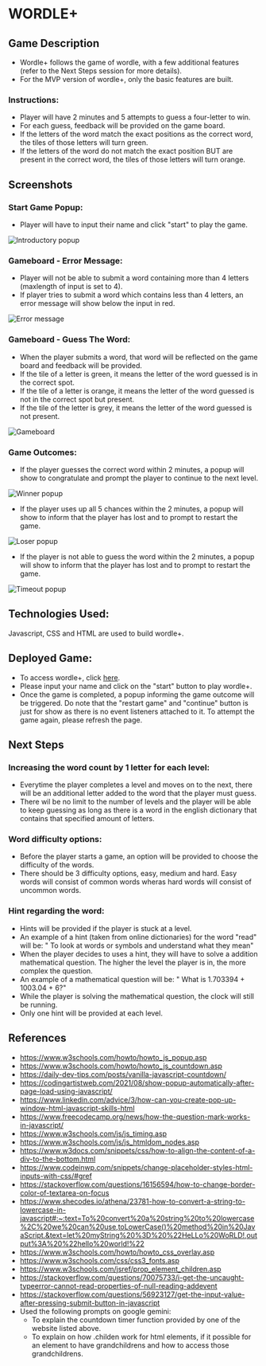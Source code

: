 # WORDLE+

## Game Description

- Wordle+ follows the game of wordle, with a few additional features (refer to the Next Steps session for more details).
- For the MVP version of wordle+, only the basic features are built.

### Instructions:

- Player will have 2 minutes and 5 attempts to guess a four-letter to win.
- For each guess, feedback will be provided on the game board.
- If the letters of the word match the exact positions as the correct word, the tiles of those letters will turn green.
- If the letters of the word do not match the exact position BUT are present in the correct word, the tiles of those letters will turn orange.

## Screenshots

### Start Game Popup:

- Player will have to input their name and click "start" to play the game.

![Introductory popup](/Images/Frame1_popup.png)

### Gameboard - Error Message:

- Player will not be able to submit a word containing more than 4 letters (maxlength of input is set to 4).
- If player tries to submit a word which contains less than 4 letters, an error message will show below the input in red.

![Error message](/Images/Frame2_errormessage.png)

### Gameboard - Guess The Word:

- When the player submits a word, that word will be reflected on the game board and feedback will be provided.
- If the tile of a letter is green, it means the letter of the word guessed is in the correct spot.
- If the tile of a letter is orange, it means the letter of the word guessed is not in the correct spot but present.
- If the tile of the letter is grey, it means the letter of the word guessed is not present.

![Gameboard](/Images/Frame3_gameboard.png)

### Game Outcomes:

- If the player guesses the correct word within 2 minutes, a popup will show to congratulate and prompt the player to continue to the next level.

![Winner popup](/Images/Frame4_winpopup.png)

- If the player uses up all 5 chances within the 2 minutes, a popup will show to inform that the player has lost and to prompt to restart the game.

![Loser popup](/Images/Frame5_losepopup.png)

- If the player is not able to guess the word within the 2 minutes, a popup will show to inform that the player has lost and to prompt to restart the game.

![Timeout popup](/Images/Frame6_timeoutpopup.png)

## Technologies Used:

Javascript, CSS and HTML are used to build wordle+.

## Deployed Game:

- To access wordle+, click [here](https://thisisanita.github.io/wordleplus/).
- Please input your name and click on the "start" button to play wordle+.
- Once the game is completed, a popup informing the game outcome will be triggered. Do note that the "restart game" and "continue" button is just for show as there is no event listeners attached to it. To attempt the game again, please refresh the page.

## Next Steps

### Increasing the word count by 1 letter for each level:

- Everytime the player completes a level and moves on to the next, there will be an additional letter added to the word that the player must guess.
- There wil be no limit to the number of levels and the player will be able to keep guessing as long as there is a word in the english dictionary that contains that specified amount of letters.

### Word difficulty options:

- Before the player starts a game, an option will be provided to choose the difficulty of the words.
- There should be 3 difficulty options, easy, medium and hard. Easy words will consist of common words wheras hard words will consist of uncommon words.

### Hint regarding the word:

- Hints will be provided if the player is stuck at a level.
- An example of a hint (taken from online dictionaries) for the word "read" will be: " To look at words or symbols and understand what they mean"
- When the player decides to uses a hint, they will have to solve a addition mathematical question. The higher the level the player is in, the more complex the question.
- An example of a mathematical question will be: " What is 1.703394 + 1003.04 + 6?"
- While the player is solving the mathematical question, the clock will still be running.
- Only one hint will be provided at each level.

## References

- <https://www.w3schools.com/howto/howto_js_popup.asp>
- <https://www.w3schools.com/howto/howto_js_countdown.asp>
- <https://daily-dev-tips.com/posts/vanilla-javascript-countdown/>
- <https://codingartistweb.com/2021/08/show-popup-automatically-after-page-load-using-javascript/>
- <https://www.linkedin.com/advice/3/how-can-you-create-pop-up-window-html-javascript-skills-html>
- <https://www.freecodecamp.org/news/how-the-question-mark-works-in-javascript/>
- <https://www.w3schools.com/js/js_timing.asp>
- <https://www.w3schools.com/js/js_htmldom_nodes.asp>
- <https://www.w3docs.com/snippets/css/how-to-align-the-content-of-a-div-to-the-bottom.html>
- <https://www.codeinwp.com/snippets/change-placeholder-styles-html-inputs-with-css/#gref>
- <https://stackoverflow.com/questions/16156594/how-to-change-border-color-of-textarea-on-focus>
- <https://www.shecodes.io/athena/23781-how-to-convert-a-string-to-lowercase-in-javascript#:~:text=To%20convert%20a%20string%20to%20lowercase%2C%20we%20can%20use,toLowerCase()%20method%20in%20JavaScript.&text=let%20myString%20%3D%20%22HeLLo%20WoRLD!,output%3A%20%22hello%20world!%22>
- <https://www.w3schools.com/howto/howto_css_overlay.asp>
- <https://www.w3schools.com/css/css3_fonts.asp>
- <https://www.w3schools.com/jsref/prop_element_children.asp>
- <https://stackoverflow.com/questions/70075733/i-get-the-uncaught-typeerror-cannot-read-properties-of-null-reading-addevent>
- <https://stackoverflow.com/questions/56923127/get-the-input-value-after-pressing-submit-button-in-javascript>
- Used the following prompts on google gemini:
  - To explain the countdown timer function provided by one of the website listed above.
  - To explain on how .childen work for html elements, if it possible for an element to have grandchildrens and how to access those grandchildrens.
